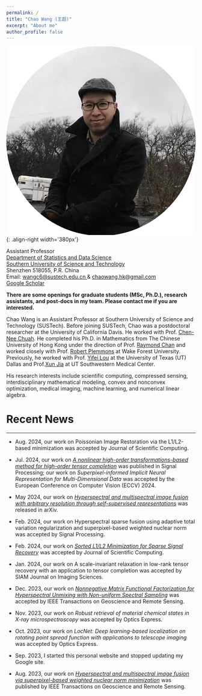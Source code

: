 ```yaml
---
permalink: /
title: "Chao Wang (王超)"
excerpt: "About me"
author_profile: false
---
```


![profile](/images/profile.png){: .align-right width='380px'}

<div>
Assistant Professor
<br>
<a href="https://stat-ds.sustech.edu.cn/"> Department of Statistics and Data Science  </a> 
<br>
<a href="https://sustech.edu.cn/en/"> Southern University of Science and Technology  </a> 
<br>
Shenzhen 518055, P.R. China
</div>


<div>
<i class="fas fa-envelope"></i> Email: <a href="mailto:wangc6@sustech.edu.cn"> wangc6@sustech.edu.cn </a>  & 
<a href="mailto:chaowang.hk@gmail.com"> chaowang.hk@gmail.com </a>
<br>
<i class="ai ai-google-scholar-square"></i> <a href="https://scholar.google.com/citations?user=PBchRWYAAAAJ&hl=en"> Google Scholar </a>
 </div>

**There are some openings for graduate students (MSc, Ph.D.), research assistants, and post-docs  in my team. Please contact me if you are interested.**

Chao Wang is an Assistant Professor at Southern University of Science and Technology (SUSTech). Before joining SUSTech, Chao was a postdoctoral researcher at the University of California Davis. He worked with Prof. [Chen-Nee Chuah](https://www.ece.ucdavis.edu/~chuah/rubinet/). He completed his Ph.D. in Mathematics from The Chinese University of Hong Kong under the direction of Prof. [Raymond Chan](https://scholars.cityu.edu.hk/en/persons/hon-fu-raymond-chan(98f1cf10-a01a-4642-8470-c48b0e977687).html) and worked closely with Prof. [Robert Plemmons](https://faculty.sites.wfu.edu/plemmons/) at Wake Forest University. Previously, he worked with Prof. [Yifei Lou](https://sites.google.com/site/louyifei/)  at the University of Texas (UT) Dallas and Prof.[Xun Jia](https://www.hopkinsmedicine.org/profiles/details/xun-jia) at UT Southwestern Medical Center.


His research interests include scientific computing, compressed sensing, interdisciplinary mathematical modeling, convex and nonconvex optimization, medical imaging, machine learning, and numerical linear algebra.



# Recent News
---
- Aug. 2024, our work on Poissonian Image Restoration via the L1/L2-based minimization was accepted by Journal of Scientific Computing. 

- Jul. 2024, our work on [_A nonlinear high-order transformations-based method for high-order tensor completion_](https://doi.org/10.1016/j.sigpro.2024.109514) was published in Signal Processing; our work on _Superpixel-informed Implicit Neural Representation for Multi-Dimensional Data_ was accepted by the European Conference on Computer Vision (ECCV) 2024.

- May 2024, our work on [_Hyperspectral and multispectral image fusion with arbitrary resolution through self-supervised representations_](http://arxiv.org/abs/2405.17818) was released in arXiv. 

- Feb. 2024, our work on Hyperspectral sparse fusion using adaptive total variation regularization and superpixel-based weighted nuclear norm  was accepted by Signal Processing. 

- Feb. 2024, our work on [_Sorted L1/L2 Minimization for Sparse Signal Recovery_](https://link.springer.com/article/10.1007/s10915-024-02497-2)  was accepted by Journal of Scientific Computing. 

- Jan. 2024, our work on A scale-invariant relaxation in low-rank tensor recovery with an application to tensor completion was accepted by SIAM Journal on Imaging Sciences. 

- Dec. 2023, our work on [_Nonnegative Matrix Functional Factorization for Hyperspectral Unmixing with Non-uniform Spectral Sampling_](https://ieeexplore.ieee.org/document/10374135) was accepted by IEEE Transactions on Geoscience and Remote Sensing.

- Nov. 2023, our work on _Robust retrieval of material chemical states in X-ray microspectroscopy_ was accepted by Optics Express.

- Oct. 2023, our work on _LocNet: Deep learning-based localization on rotating point spread function with applications to telescope imaging_ was accepted by Optics Express.

- Sep. 2023, I started this personal website and stopped updating my Google site.
  
- Aug. 2023, our work on [_Hyperspectral and multispectral image fusion via superpixel-based weighted nuclear norm minimization_](https://ieeexplore.ieee.org/abstract/document/10231145/) was published by IEEE Transactions on Geoscience and Remote Sensing.



&nbsp;

&nbsp;

&nbsp;
